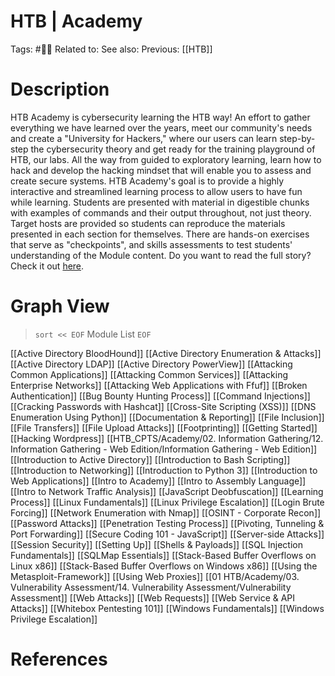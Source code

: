 # HTB | Academy

Tags: #🧑‍🎓
Related to:
See also:
Previous: [[HTB]]

# Description

HTB Academy is cybersecurity learning the HTB way! An effort to gather everything we have learned over the years, meet our community's needs and create a "University for Hackers," where our users can learn step-by-step the cybersecurity theory and get ready for the training playground of HTB, our labs. All the way from guided to exploratory learning, learn how to hack and develop the hacking mindset that will enable you to assess and create secure systems. HTB Academy's goal is to provide a highly interactive and streamlined learning process to allow users to have fun while learning. Students are presented with material in digestible chunks with examples of commands and their output throughout, not just theory. Target hosts are provided so students can reproduce the materials presented in each section for themselves. There are hands-on exercises that serve as "checkpoints", and skills assessments to test students' understanding of the Module content. Do you want to read the full story? Check it out [here](https://www.hackthebox.eu/press/academy).

# Graph View

>`sort << EOF`
>Module List
>`EOF`

[[Active Directory BloodHound]]
[[Active Directory Enumeration & Attacks]]
[[Active Directory LDAP]]
[[Active Directory PowerView]]
[[Attacking Common Applications]]
[[Attacking Common Services]]
[[Attacking Enterprise Networks]]
[[Attacking Web Applications with Ffuf]]
[[Broken Authentication]]
[[Bug Bounty Hunting Process]]
[[Command Injections]]
[[Cracking Passwords with Hashcat]]
[[Cross-Site Scripting (XSS)]]
[[DNS Enumeration Using Python]]
[[Documentation & Reporting]]
[[File Inclusion]]
[[File Transfers]]
[[File Upload Attacks]]
[[Footprinting]]
[[Getting Started]]
[[Hacking Wordpress]]
[[HTB_CPTS/Academy/02. Information Gathering/12. Information Gathering - Web Edition/Information Gathering - Web Edition]]
[[Introduction to Active Directory]]
[[Introduction to Bash Scripting]]
[[Introduction to Networking]]
[[Introduction to Python 3]]
[[Introduction to Web Applications]]
[[Intro to Academy]]
[[Intro to Assembly Language]]
[[Intro to Network Traffic Analysis]]
[[JavaScript Deobfuscation]]
[[Learning Process]]
[[Linux Fundamentals]]
[[Linux Privilege Escalation]]
[[Login Brute Forcing]]
[[Network Enumeration with Nmap]]
[[OSINT - Corporate Recon]]
[[Password Attacks]]
[[Penetration Testing Process]]
[[Pivoting, Tunneling & Port Forwarding]]
[[Secure Coding 101 - JavaScript]]
[[Server-side Attacks]]
[[Session Security]]
[[Setting Up]]
[[Shells & Payloads]]
[[SQL Injection Fundamentals]]
[[SQLMap Essentials]]
[[Stack-Based Buffer Overflows on Linux x86]]
[[Stack-Based Buffer Overflows on Windows x86]]
[[Using the Metasploit-Framework]]
[[Using Web Proxies]]
[[01 HTB/Academy/03. Vulnerability Assessment/14. Vulnerability Assessment/Vulnerability Assessment]]
[[Web Attacks]]
[[Web Requests]]
[[Web Service & API Attacks]]
[[Whitebox Pentesting 101]]
[[Windows Fundamentals]]
[[Windows Privilege Escalation]]

# References